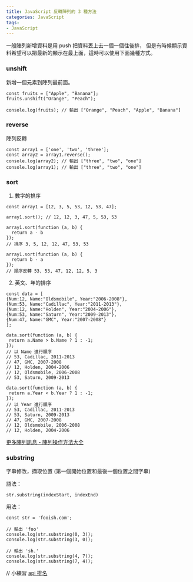 ```yaml
---
title: JavaScript 反轉陣列的 3 種方法
categories: JavaScript
tags: 
- JavaScript
---
```

一般陣列新增資料是用 push 把資料丟上去一個一個往後排，
但是有時候顯示資料希望可以把最新的顯示在最上面，這時可以使用下面幾種方式。
<!--more-->

### unshift
新增一個元素到陣列最前面。
```
const fruits = ["Apple", "Banana"];
fruits.unshift("Orange", "Peach");

console.log(fruits); // 輸出 ["Orange", "Peach", "Apple", "Banana"]
```

### reverse
陣列反轉
```
const array1 = ['one', 'two', 'three'];
const array2 = array1.reverse(); 
console.log(array2); // 輸出 ["three", "two", "one"]
console.log(array1); // 輸出 ["three", "two", "one"]
```

### sort
1. 數字的排序
```
const array1 = [12, 3, 5, 53, 12, 53, 47];

array1.sort(); // 12, 12, 3, 47, 5, 53, 53

array1.sort(function (a, b) {
  return a - b
}); 
// 排序 3, 5, 12, 12, 47, 53, 53

array1.sort(function (a, b) {
  return b - a 
}); 
// 順序反轉 53, 53, 47, 12, 12, 5, 3
```

2. 英文、年的排序
```
const data = [
{Num:12, Name:"Oldsmobile", Year:"2006-2008"},
{Num:53, Name:"Cadillac", Year:"2011-2013"},
{Num:12, Name:"Holden", Year:"2004-2006"},
{Num:53, Name:"Saturn", Year:"2009-2013"},
{Num:47, Name:"GMC", Year:"2007-2008"}
];

data.sort(function (a, b) {
 return a.Name > b.Name ? 1 : -1;
});
// 以 Name 進行順序
// 53, Cadillac, 2011-2013
// 47, GMC, 2007-2008
// 12, Holden, 2004-2006
// 12, Oldsmobile, 2006-2008
// 53, Saturn, 2009-2013

data.sort(function (a, b) {
 return a.Year < b.Year ? 1 : -1;
});
// 以 Year 進行順序
// 53, Cadillac, 2011-2013
// 53, Saturn, 2009-2013
// 47, GMC, 2007-2008
// 12, Oldsmobile, 2006-2008
// 12, Holden, 2004-2006
```
[更多陣列訊息 - 陣列操作方法大全](https://www.oxxostudio.tw/articles/201908/js-array.html)

### substring
字串修改，擷取位置 (第一個開始位置和最後一個位置之間字串)

語法：
```
str.substring(indexStart, indexEnd)
```

用法：
```
const str = 'fooish.com';

// 輸出 'foo'
console.log(str.substring(0, 3));
console.log(str.substring(3, 0));

// 輸出 'sh.'
console.log(str.substring(4, 7));
console.log(str.substring(7, 4));
```

// 小練習
[api 排名](https://jsbin.com/lovowim/1/edit?html,output)

